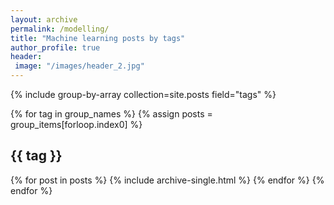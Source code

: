 ```yaml
---
layout: archive
permalink: /modelling/
title: "Machine learning posts by tags"
author_profile: true
header:
 image: "/images/header_2.jpg"
---
```





{% include group-by-array collection=site.posts field="tags" %}

{% for tag in group_names %}
  {% assign posts = group_items[forloop.index0] %}
  <h2 id="{{ tag | slugify }}" class="archive__subtitle">{{ tag }}</h2>
  {% for post in posts %}
    {% include archive-single.html %}
  {% endfor %}
{% endfor %}
